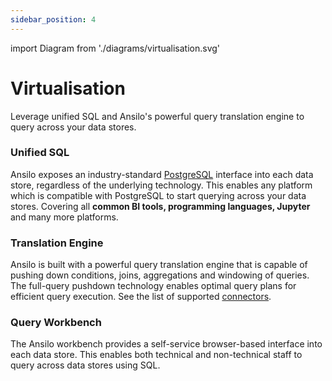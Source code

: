 ```yaml
---
sidebar_position: 4
---
```

import Diagram from './diagrams/virtualisation.svg'

# Virtualisation

Leverage unified SQL and Ansilo's powerful query translation engine to query across your data stores.

<center>
    <Diagram width="70%" height="auto" className="auto-invert" />
</center>

### Unified SQL

Ansilo exposes an industry-standard [PostgreSQL](https://postgresql.org) interface into each data store, regardless of the underlying
technology. This enables any platform which is compatible with PostgreSQL to start querying across your data stores. 
Covering all **common BI tools, programming languages, Jupyter** and many more platforms.


### Translation Engine

Ansilo is built with a powerful query translation engine that is capable of pushing down conditions, joins, aggregations and windowing
of queries. The full-query pushdown technology enables optimal query plans for efficient query execution.
See the list of supported [connectors](/docs/connectors/overview/).

### Query Workbench

The Ansilo workbench provides a self-service browser-based interface into each data store.
This enables both technical and non-technical staff to query across data stores using SQL. 
